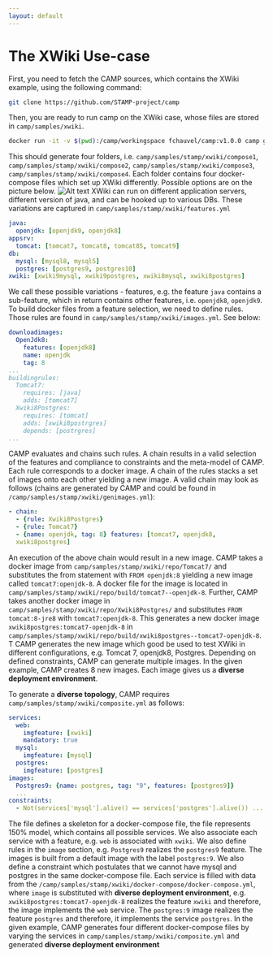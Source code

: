 ```yaml
---
layout: default
---
```


# The XWiki Use-case

First, you need to fetch the CAMP sources, which contains the XWiki
example, using the following command:

```bash
git clone https://github.com/STAMP-project/camp 
```

Then, you are ready to run camp on the XWiki case, whose files are
stored in `camp/samples/xwiki`.

```bash
docker run -it -v $(pwd):/camp/workingspace fchauvel/camp:v1.0.0 camp generate -d workspace
```

This should generate four folders,
i.e. `camp/samples/stamp/xwiki/compose1`,
`camp/samples/stamp/xwiki/compose2`,
`camp/samples/stamp/xwiki/compose3`,
`camp/samples/stamp/xwiki/compose4`. Each folder contains four
docker-compose files which set up XWiki differently. Possible options
are on the picture below.  ![Alt text](/assets/images/xwiki_var.png
"Possible variation in XWiki") XWiki can run on different application
servers, different version of java, and can be hooked up to various
DBs. These variations are captured in
`camp/samples/stamp/xwiki/features.yml`

```yaml
java:
  openjdk: [openjdk9, openjdk8]
appsrv:
  tomcat: [tomcat7, tomcat8, tomcat85, tomcat9]
db:
  mysql: [mysql8, mysql5]
  postgres: [postgres9, postgres10]
xwiki: [xwiki9mysql, xwiki9postgres, xwiki8mysql, xwiki8postgres]
```

We call these possible variations - features, e.g. the feature
`java` contains a sub-feature, which in return contains other
features, i.e. `openjdk8`, `openjdk9`. To build docker files
from a feature selection, we need to define rules. Those rules are
found in `camp/samples/stamp/xwiki/images.yml`. See below:

```yaml
downloadimages:
  OpenJdk8:
    features: [openjdk8]
    name: openjdk
    tag: 8
...
buildingrules:
  Tomcat7:
    requires: [java]
    adds: [tomcat7]
  Xwiki8Postgres:
    requires: [tomcat]
    adds: [xwiki8postrgres]
    depends: [postrgres]
...
``` 

CAMP evaluates and chains such rules. A chain results in a valid
selection of the features and compliance to constraints and the
meta-model of CAMP. Each rule corresponds to a docker image. A chain
of the rules stacks a set of images onto each other yielding a new
image. A valid chain may look as follows (chains are generated by CAMP
and could be found in `/camp/samples/stamp/xwiki/genimages.yml`):

```yaml
- chain:
  - {rule: Xwiki8Postgres}
  - {rule: Tomcat7}
  - {name: openjdk, tag: 8} features: [tomcat7, openjdk8,
  xwiki8postgres] 
``` 

An execution of the above chain would result in a new image. CAMP
takes a docker image from `camp/samples/stamp/xwiki/repo/Tomcat7/` and
substitutes the from statement with `FROM openjdk:8` yielding a new
image called `tomcat7:openjdk-8`. A docker file for the image is
located in
`camp/samples/stamp/xwiki/repo/build/tomcat7--openjdk-8`. Further,
CAMP takes another docker image in
`camp/samples/stamp/xwiki/repo/Xwiki8Postgres/` and substitutes `FROM
tomcat:8-jre8` with `tomcat7:openjdk-8`. This generates a new docker
image `xwiki8postgres:tomcat7-openjdk-8` in
`camp/samples/stamp/xwiki/repo/build/xwiki8postgres--tomcat7-openjdk-8`. T
CAMP generates the new image which good be used to test XWiki in
different configurations, e.g. Tomcat 7, openjdk8, Postgres. Depending
on defined constraints, CAMP can generate multiple images. In the
given example, CAMP creates 8 new images. Each image gives us a
**diverse deployment environment**.

To generate a **diverse topology**, CAMP requires
`camp/samples/stamp/xwiki/composite.yml` as follows:

```yaml
services:
  web:
    imgfeature: [xwiki]
    mandatory: true
  mysql:
    imgfeature: [mysql]
  postgres:
    imgfeature: [postgres]
images:
  Postgres9: {name: postgres, tag: "9", features: [postgres9]}
  ...
constraints:
  - Not(services['mysql'].alive() == services['postgres'].alive()) ...
``` 

The file defines a skeleton for a docker-compose file, the file
represents 150% model, which contains all possible services. We also
associate each service with a feature, e.g. `web` is associated
with `xwiki`. We also define rules in the `image` section,
e.g. `Postgres9` realizes the `postgres9` feature. The images
is built from a default image with the label `postgres:9`. We also
define a constraint which postulates that we cannot have mysql and
postgres in the same docker-compose file. Each service is filled with
data from the
`/camp/samples/stamp/xwiki/docker-compose/docker-compose.yml`,
where `image` is substituted with **diverse deployment
environment**, e.g. `xwiki8postgres:tomcat7-openjdk-8` realizes
the feature `xwiki` and therefore, the image implements the
`web` service. The `postgres:9` image realizes the feature
`postgres` and therefore, it implements the service
`postgres`. In the given example, CAMP generates four different
docker-compose files by varying the services in
`camp/samples/stamp/xwiki/composite.yml` and generated **diverse
deployment environment**

